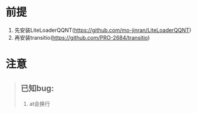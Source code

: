 # 前提
1. 先安装LiteLoaderQQNT(https://github.com/mo-jinran/LiteLoaderQQNT)
2. 再安装transitio(https://github.com/PRO-2684/transitio)
# 注意
> ## 已知bug:
> 1. at会换行
